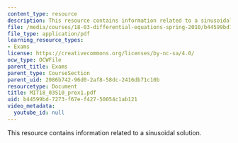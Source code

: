 ```yaml
---
content_type: resource
description: This resource contains information related to a sinusoidal solution.
file: /media/courses/18-03-differential-equations-spring-2010/b44599bd7273f67ef42750054c1ab121_MIT18_03S10_prex1.pdf
file_type: application/pdf
learning_resource_types:
- Exams
license: https://creativecommons.org/licenses/by-nc-sa/4.0/
ocw_type: OCWFile
parent_title: Exams
parent_type: CourseSection
parent_uid: 2086b742-96d0-2af8-58dc-2416db71c10b
resourcetype: Document
title: MIT18_03S10_prex1.pdf
uid: b44599bd-7273-f67e-f427-50054c1ab121
video_metadata:
  youtube_id: null
---
```

This resource contains information related to a sinusoidal solution.